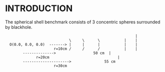 INTRODUCTION
=====================

The spherical shell benchmark consists of 3 concentric spheres surrounded by blackhole.

                                                               |
    	      	    	         \     \      \           |    |
      O(0.0, 0.0, 0.0)  -------> |     |      |           |    |
                          r=10cm /     /      /           |    |
			-------------->	                50 cm  |
		          r=20cm                               |
			--------------------->               55 cm
                          r=30cm 